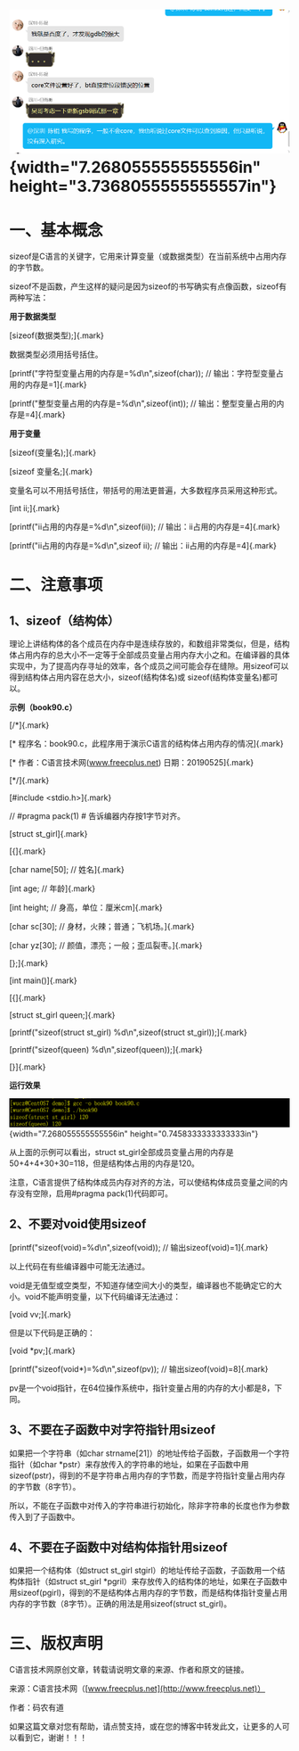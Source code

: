 # ![](/images/92/media/image1.png){width="7.268055555555556in" height="3.7368055555555557in"}

# 一、基本概念

sizeof是C语言的关键字，它用来计算变量（或数据类型）在当前系统中占用内存的字节数。

sizeof不是函数，产生这样的疑问是因为sizeof的书写确实有点像函数，sizeof有两种写法：

**用于数据类型**

[sizeof(数据类型);]{.mark}

数据类型必须用括号括住。　

[printf(\"字符型变量占用的内存是=%d\\n\",sizeof(char)); //
输出：字符型变量占用的内存是=1]{.mark}

[printf(\"整型变量占用的内存是=%d\\n\",sizeof(int)); //
输出：整型变量占用的内存是=4]{.mark}

**用于变量**

[sizeof(变量名);]{.mark}

[sizeof 变量名;]{.mark}

变量名可以不用括号括住，带括号的用法更普遍，大多数程序员采用这种形式。　

[int ii;]{.mark}

[printf(\"ii占用的内存是=%d\\n\",sizeof(ii)); //
输出：ii占用的内存是=4]{.mark}

[printf(\"ii占用的内存是=%d\\n\",sizeof ii); //
输出：ii占用的内存是=4]{.mark}

# 二、注意事项

## 1、sizeof（结构体）

理论上讲结构体的各个成员在内存中是连续存放的，和数组非常类似，但是，结构体占用内存的总大小不一定等于全部成员变量占用内存大小之和。在编译器的具体实现中，为了提高内存寻址的效率，各个成员之间可能会存在缝隙。用sizeof可以得到结构体占用内容在总大小，sizeof(结构体名)或
sizeof(结构体变量名)都可以。

**示例（book90.c）**

[/\*]{.mark}

[\* 程序名：book90.c，此程序用于演示C语言的结构体占用内存的情况]{.mark}

[\* 作者：C语言技术网(www.freecplus.net) 日期：20190525]{.mark}

[\*/]{.mark}

[#include \<stdio.h\>]{.mark}

// #pragma pack(1) \# 告诉编器内存按1字节对齐。

[struct st_girl]{.mark}

[{]{.mark}

[char name\[50\]; // 姓名]{.mark}

[int age; // 年龄]{.mark}

[int height; // 身高，单位：厘米cm]{.mark}

[char sc\[30\]; // 身材，火辣；普通；飞机场。]{.mark}

[char yz\[30\]; // 颜值，漂亮；一般；歪瓜裂枣。]{.mark}

[};]{.mark}

[int main()]{.mark}

[{]{.mark}

[struct st_girl queen;]{.mark}

[printf(\"sizeof(struct st_girl) %d\\n\",sizeof(struct
st_girl));]{.mark}

[printf(\"sizeof(queen) %d\\n\",sizeof(queen));]{.mark}

[}]{.mark}

**运行效果**

![](/images/92/media/image2.png){width="7.268055555555556in"
height="0.7458333333333333in"}

从上面的示例可以看出，struct
st_girl全部成员变量占用的内存是50+4+4+30+30=118，但是结构体占用的内存是120。

注意，C语言提供了结构体成员内存对齐的方法，可以使结构体成员变量之间的内存没有空隙，启用#pragma
pack(1)代码即可。

## 2、不要对void使用sizeof

[printf(\"sizeof(void)=%d\\n\",sizeof(void)); //
输出sizeof(void)=1]{.mark}

以上代码在有些编译器中可能无法通过。

void是无值型或空类型，不知道存储空间大小的类型，编译器也不能确定它的大小。void不能声明变量，以下代码编译无法通过：

[void vv;]{.mark}

但是以下代码是正确的：

[void \*pv;]{.mark}

[printf(\"sizeof(void\*)=%d\\n\",sizeof(pv)); //
输出sizeof(void)=8]{.mark}

pv是一个void指针，在64位操作系统中，指针变量占用的内存的大小都是8，下同。

## 3、不要在子函数中对字符指针用sizeof

如果把一个字符串（如char
strname\[21\]）的地址传给子函数，子函数用一个字符指针（如char
\*pstr）来存放传入的字符串的地址，如果在子函数中用sizeof(pstr)，得到的不是字符串占用内存的字节数，而是字符指针变量占用内存的字节数（8字节）。

所以，不能在子函数中对传入的字符串进行初始化，除非字符串的长度也作为参数传入到了子函数中。

## 4、不要在子函数中对结构体指针用sizeof

如果把一个结构体（如struct st_girl
stgirl）的地址传给子函数，子函数用一个结构体指针（如struct st_girl
\*pgril）来存放传入的结构体的地址，如果在子函数中用sizeof(pgirl)，得到的不是结构体占用内存的字节数，而是结构体指针变量占用内存的字节数（8字节）。正确的用法是用sizeof(struct
st_girl)。

# 三、版权声明

C语言技术网原创文章，转载请说明文章的来源、作者和原文的链接。

来源：C语言技术网（[www.freecplus.net](http://www.freecplus.net)）

作者：码农有道

如果这篇文章对您有帮助，请点赞支持，或在您的博客中转发此文，让更多的人可以看到它，谢谢！！！

